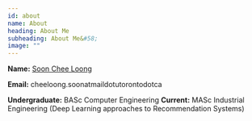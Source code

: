 ```yaml
---
id: about 
name: About
heading: About Me
subheading: About Me&#58; 
image: ""
---
```


**Name:** [Soon Chee Loong](http://scheeloong.github.io)

**Email:** cheeloong.soonatmaildotutorontodotca 

**Undergraduate:**  BASc Computer Engineering
**Current:**  MASc Industrial Engineering (Deep Learning approaches to Recommendation Systems)
